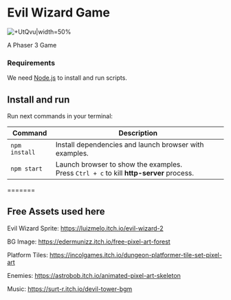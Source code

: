 # Evil Wizard Game

![+UtQvu|width=50%](https://github.com/DanteB918/wizard-game/assets/100642899/133b8c02-e6eb-48f0-8600-e4c147b079e0)

A Phaser 3 Game

### Requirements

We need [Node.js](https://nodejs.org) to install and run scripts.

## Install and run

Run next commands in your terminal:

| Command | Description |
|---------|-------------|
| `npm install` | Install dependencies and launch browser with examples.|
| `npm start` | Launch browser to show the examples. <br> Press `Ctrl + c` to kill **http-server** process. |
=======

## Free Assets used here

Evil Wizard Sprite: https://luizmelo.itch.io/evil-wizard-2

BG Image: https://edermunizz.itch.io/free-pixel-art-forest

Platform Tiles: https://incolgames.itch.io/dungeon-platformer-tile-set-pixel-art

Enemies: https://astrobob.itch.io/animated-pixel-art-skeleton

Music: https://surt-r.itch.io/devil-tower-bgm